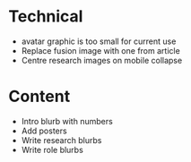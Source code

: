 # Technical
* avatar graphic is too small for current use
* Replace fusion image with one from article
* Centre research images on mobile collapse

# Content
 * Intro blurb with numbers
 * Add posters
 * Write research blurbs
 * Write role blurbs